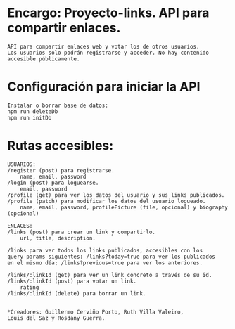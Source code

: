 # Encargo: Proyecto-links. API para compartir enlaces.

    API para compartir enlaces web y votar los de otros usuarios.
    Los usuarios solo podrán registrarse y acceder. No hay contenido accesible públicamente.

# Configuración para iniciar la API

    Instalar o borrar base de datos:
    npm run deleteDb
    npm run initDb

# Rutas accesibles:

    USUARIOS:
    /register (post) para registrarse.
        name, email, password
    /login (post) para loguearse.
        email, password
    /profile (get) para ver los datos del usuario y sus links publicados.
    /profile (patch) para modificar los datos del usuario logueado.
        name, email, password, profilePicture (file, opcional) y biography (opcional)

    ENLACES:
    /links (post) para crear un link y compartirlo.
        url, title, description.

    /links para ver todos los links publicados, accesibles con los
    query params siguientes: /links?today=true para ver los publicados
    en el mismo día; /links?previous=true para ver los anteriores.

    /links/:linkId (get) para ver un link concreto a través de su id.
    /links/:linkId (post) para votar un link.
        rating
    /links/:linkId (delete) para borrar un link.


    *Creadores: Guillermo Cerviño Porto, Ruth Villa Valeiro,
    Louis del Saz y Rosdany Guerra.
